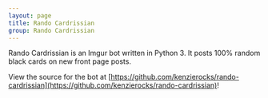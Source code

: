 ```yaml
---
layout: page
title: Rando Cardrissian
group: Rando Cardrissian
---
```


Rando Cardrissian is an Imgur bot written in Python 3. It posts 100% random black cards on new front page posts.

View the source for the bot at [https://github.com/kenzierocks/rando-cardrissian](https://github.com/kenzierocks/rando-cardrissian)!
